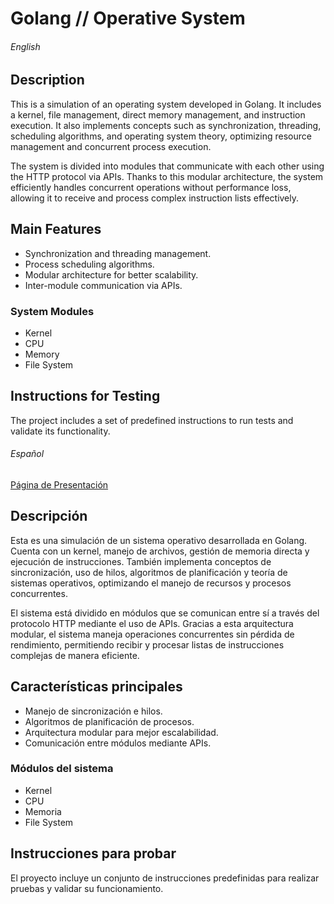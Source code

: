 # Golang // Operative System  

###### English

## Description  

This is a simulation of an operating system developed in Golang. It includes a kernel, file management, direct memory management, and instruction execution. It also implements concepts such as synchronization, threading, scheduling algorithms, and operating system theory, optimizing resource management and concurrent process execution.  

The system is divided into modules that communicate with each other using the HTTP protocol via APIs. Thanks to this modular architecture, the system efficiently handles concurrent operations without performance loss, allowing it to receive and process complex instruction lists effectively.  

## Main Features  

- Synchronization and threading management.  
- Process scheduling algorithms.  
- Modular architecture for better scalability.  
- Inter-module communication via APIs.  

### System Modules  

- Kernel  
- CPU  
- Memory  
- File System  

## Instructions for Testing  

The project includes a set of predefined instructions to run tests and validate its functionality.  

###### Español

[Página de Presentación](https://juancruzbolatti.com/presentation/golang)

## Descripción  

Esta es una simulación de un sistema operativo desarrollada en Golang. Cuenta con un kernel, manejo de archivos, gestión de memoria directa y ejecución de instrucciones. También implementa conceptos de sincronización, uso de hilos, algoritmos de planificación y teoría de sistemas operativos, optimizando el manejo de recursos y procesos concurrentes.  

El sistema está dividido en módulos que se comunican entre sí a través del protocolo HTTP mediante el uso de APIs. Gracias a esta arquitectura modular, el sistema maneja operaciones concurrentes sin pérdida de rendimiento, permitiendo recibir y procesar listas de instrucciones complejas de manera eficiente.  

## Características principales  

- Manejo de sincronización e hilos.  
- Algoritmos de planificación de procesos.  
- Arquitectura modular para mejor escalabilidad.  
- Comunicación entre módulos mediante APIs.  

### Módulos del sistema  

- Kernel  
- CPU  
- Memoria  
- File System  

## Instrucciones para probar  

El proyecto incluye un conjunto de instrucciones predefinidas para realizar pruebas y validar su funcionamiento.  
